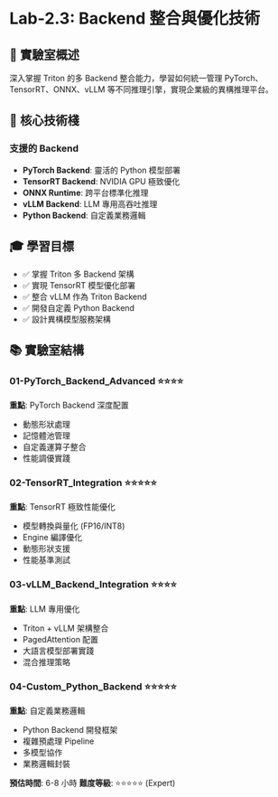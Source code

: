 # Lab-2.3: Backend 整合與優化技術

## 🎯 實驗室概述

深入掌握 Triton 的多 Backend 整合能力，學習如何統一管理 PyTorch、TensorRT、ONNX、vLLM 等不同推理引擎，實現企業級的異構推理平台。

## 🔧 核心技術棧

### 支援的 Backend
- **PyTorch Backend**: 靈活的 Python 模型部署
- **TensorRT Backend**: NVIDIA GPU 極致優化
- **ONNX Runtime**: 跨平台標準化推理
- **vLLM Backend**: LLM 專用高吞吐推理
- **Python Backend**: 自定義業務邏輯

## 🎓 學習目標

- ✅ 掌握 Triton 多 Backend 架構
- ✅ 實現 TensorRT 模型優化部署
- ✅ 整合 vLLM 作為 Triton Backend
- ✅ 開發自定義 Python Backend
- ✅ 設計異構模型服務架構

## 📚 實驗室結構

### 01-PyTorch_Backend_Advanced ⭐⭐⭐⭐
**重點**: PyTorch Backend 深度配置
- 動態形狀處理
- 記憶體池管理
- 自定義運算子整合
- 性能調優實踐

### 02-TensorRT_Integration ⭐⭐⭐⭐⭐
**重點**: TensorRT 極致性能優化
- 模型轉換與量化 (FP16/INT8)
- Engine 編譯優化
- 動態形狀支援
- 性能基準測試

### 03-vLLM_Backend_Integration ⭐⭐⭐⭐
**重點**: LLM 專用優化
- Triton + vLLM 架構整合
- PagedAttention 配置
- 大語言模型部署實踐
- 混合推理策略

### 04-Custom_Python_Backend ⭐⭐⭐⭐⭐
**重點**: 自定義業務邏輯
- Python Backend 開發框架
- 複雜預處理 Pipeline
- 多模型協作
- 業務邏輯封裝

**預估時間**: 6-8 小時
**難度等級**: ⭐⭐⭐⭐⭐ (Expert)